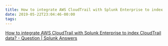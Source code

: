 ```yaml
---
title: How to integrate AWS CloudTrail with Splunk Enterprise to index CloudTrail data? - Question | Splunk Answers
date: 2019-05-22T23:04:46-00:00
tags:
---
```


[How to integrate AWS CloudTrail with Splunk Enterprise to index CloudTrail data? - Question | Splunk Answers](https://answers.splunk.com/answers/330478/how-to-integrate-aws-cloudtrail-with-splunk-enterp.html)
